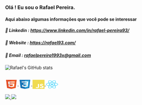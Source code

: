 ### Olá ! Eu sou o Rafael Pereira.

<!--
**RafaelPereira93/RafaelPereira93** is a ✨ _special_ ✨ repository because its `README.md` (this file) appears on your GitHub profile.

Here are some ideas to get you started:

- 🔭 I’m currently working on ...
- 🌱 I’m currently learning ...
- 👯 I’m looking to collaborate on ...
- 🤔 I’m looking for help with ...
- 💬 Ask me about ...
- 📫 How to reach me: ...
- 😄 Pronouns: ...
- ⚡ Fun fact: ...
-->
#### Aqui abaixo algumas informações que você pode se interessar

##### :link:  Linkedin : https://www.linkedin.com/in/rafael-pereira93/
##### :link:  Website : https://rafael93.com/
##### :email: Email : rafaelpereira1993x@gmail.com

![Rafael's GitHub stats](https://github-readme-stats.vercel.app/api?username=rafaelpereira93&show_icons=true&theme=dark)

  <a href="https://github.com/RafaelPereira93" target="_blank">
    <div style="display: inline_block"><br>
      <img align="center" alt="rafaelpereira93-HTML" height="30" width="40" src="https://raw.githubusercontent.com/devicons/devicon/master/icons/html5/html5-original.svg">
      <img align="center" alt="rafaelpereira93-CSS" height="30" width="40" src="https://raw.githubusercontent.com/devicons/devicon/master/icons/css3/css3-original.svg">
      <img align="center" alt="rafaelpereira93-JS" height="30" width="40" src="https://raw.githubusercontent.com/devicons/devicon/master/icons/javascript/javascript-plain.svg">
      <img align="center" alt="rafaelpereira93-React" height="30" width="40" src="https://raw.githubusercontent.com/devicons/devicon/master/icons/react/react-original.svg">
    </div>
  </a>

  <div style="display: inline_block"><br>
    <a href = "mailto: rafaelpereira1993x@gmail.com"><img src="https://img.shields.io/badge/-Gmail-%23EA4335?style=for-the-badge&logo=gmail&logoColor=white" target="_blank">       </a>
    <a href="https://www.linkedin.com/in/rafael-pereira93/" target="_blank"><img src="https://img.shields.io/badge/-LinkedIn-%230077B5?style=for-the-badge&logo=linkedin&logoColor=white" target="_blank"></a>
  </div>
